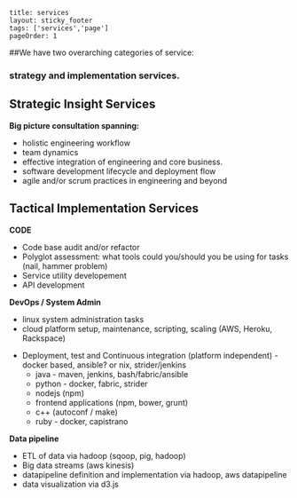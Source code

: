
```
title: services
layout: sticky_footer
tags: ['services','page']
pageOrder: 1
```

##We have two overarching categories of service: 
### strategy and implementation services. 

Strategic Insight Services
---

**Big picture consultation spanning:**
- holistic engineering workflow
- team dynamics
- effective integration of engineering and core business.
- software development lifecycle and deployment flow
- agile and/or scrum practices in engineering and beyond


Tactical Implementation Services
---

**CODE**

- Code base audit and/or refactor
- Polyglot assessment: what tools could you/should you be using for tasks (nail, hammer problem)
- Service utility developement
- API development

**DevOps / System Admin**

- linux system administration tasks
- cloud platform setup, maintenance, scripting, scaling (AWS, Heroku, Rackspace)
+ Deployment, test and Continuous integration (platform independent) - docker based, ansible? or nix, strider/jenkins
  - java - maven, jenkins, bash/fabric/ansible
  - python - docker, fabric, strider
  - nodejs (npm)
  - frontend applications (npm, bower, grunt)
  - c++ (autoconf / make)
  - ruby - docker, capistrano

**Data pipeline**

- ETL of data via hadoop (sqoop, pig, hadoop)
- Big data streams (aws kinesis)
- datapipeline definition and implementation via hadoop, aws datapipeline
- data visualization via d3.js
